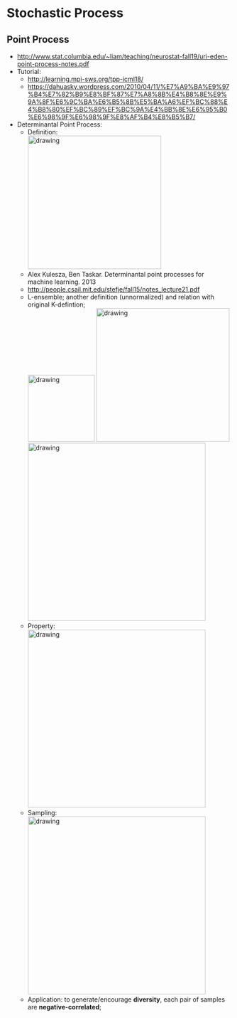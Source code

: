 # Stochastic Process

## Point Process
- http://www.stat.columbia.edu/~liam/teaching/neurostat-fall19/uri-eden-point-process-notes.pdf
- Tutorial:
	- http://learning.mpi-sws.org/tpp-icml18/
	- https://dahuasky.wordpress.com/2010/04/11/%E7%A9%BA%E9%97%B4%E7%82%B9%E8%BF%87%E7%A8%8B%E4%B8%8E%E9%9A%8F%E6%9C%BA%E6%B5%8B%E5%BA%A6%EF%BC%88%E4%B8%80%EF%BC%89%EF%BC%9A%E4%BB%8E%E6%95%B0%E6%98%9F%E6%98%9F%E8%AF%B4%E8%B5%B7/
- Determinantal Point Process:
	- Definition: \
		<img src="/Basic-ML/images/stochastic-process/dpp0.png" alt="drawing" width="300"/>
	- Alex Kulesza, Ben Taskar. Determinantal point processes for machine learning. 2013
	- http://people.csail.mit.edu/stefje/fall15/notes_lecture21.pdf
	- L-ensemble; another definition (unnormalized) and relation with original K-defintion; \
		<img src="/Basic-ML/images/stochastic-process/dpp1.png" alt="drawing" width="150"/>
		<img src="/Basic-ML/images/stochastic-process/dpp2.png" alt="drawing" width="300"/>
		<img src="/Basic-ML/images/stochastic-process/dpp3.png" alt="drawing" width="400"/>
	- Property: \
		<img src="/Basic-ML/images/stochastic-process/dpp4.png" alt="drawing" width="400"/>
	- Sampling: \
		<img src="/Basic-ML/images/stochastic-process/dpp5.png" alt="drawing" width="400"/>
	- Application: to generate/encourage **diversity**, each pair of samples are **negative-correlated**;

